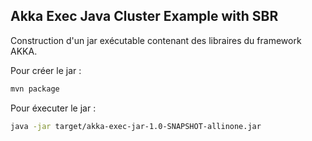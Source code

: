 ## Akka Exec Java Cluster Example with SBR

Construction d'un jar exécutable contenant des libraires du framework AKKA.

Pour créer le jar :

```bash
mvn package
```

Pour éxecuter le jar :

```bash
java -jar target/akka-exec-jar-1.0-SNAPSHOT-allinone.jar
```